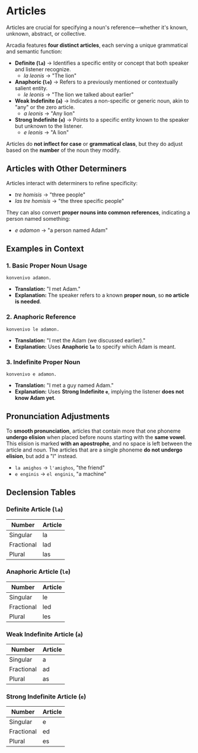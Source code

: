 # Articles

Articles are crucial for specifying a noun's reference—whether it's known, unknown, abstract, or collective.

Arcadia features **four distinct articles**, each serving a unique grammatical and semantic function:

- **Definite (`la`)** → Identifies a specific entity or concept that both speaker and listener recognize.
    - _la leonis_ → "The lion"
- **Anaphoric (`le`)** → Refers to a previously mentioned or contextually salient entity.
    - _le leonis_ → "The lion we talked about earlier"
- **Weak Indefinite (`a`)** → Indicates a non-specific or generic noun, akin to "any" or the zero article.
    - _a leonis_ → "Any lion"
- **Strong Indefinite (`e`)** → Points to a specific entity known to the speaker but unknown to the listener.
    - _e leonis_ → "A lion"

Articles do **not inflect for case** or **grammatical class**, but they do adjust based on the **number** of the noun they modify.

## **Articles with Other Determiners**

Articles interact with determiners to refine specificity:

- _tre homisis_ → "three people"
- _las tre homisis_ → "the three specific people"

They can also convert **proper nouns into common references**, indicating a person named something:

- _e adamon_ → "a person named Adam"

## **Examples in Context**

### 1. **Basic Proper Noun Usage**

`konvenivo adamon.`

- **Translation:** "I met Adam."
- **Explanation:** The speaker refers to a known **proper noun**, so **no article is needed**.

### 2. **Anaphoric Reference**

`konvenivo le adamon.`

- **Translation:** "I met the Adam (we discussed earlier)."
- **Explanation:** Uses **Anaphoric `le`** to specify which Adam is meant.

### 3. **Indefinite Proper Noun**

`konvenivo e adamon.`

- **Translation:** "I met a guy named Adam."
- **Explanation:** Uses **Strong Indefinite `e`**, implying the listener **does not know Adam yet**.

## **Pronunciation Adjustments**

To **smooth pronunciation**, articles that contain more that one phoneme **undergo elision** when placed before nouns starting with the **same vowel**.
This elision is marked **with an apostrophe**, and no space is left between the article and noun.
The articles that are a single phoneme **do not undergo elision**, but add a "l" instead.

- `la amighos` → `l'amighos`, "the friend"
- `e enginis` → `el enginis`, "a machine"

## **Declension Tables**

### **Definite Article (`la`)**

| Number     | Article |
| ---------- | ------- |
| Singular   | la      |
| Fractional | lad     |
| Plural     | las     |

### **Anaphoric Article (`le`)**

| Number     | Article |
| ---------- | ------- |
| Singular   | le      |
| Fractional | led     |
| Plural     | les     |

### **Weak Indefinite Article (`a`)**

| Number     | Article |
| ---------- | ------- |
| Singular   | a       |
| Fractional | ad      |
| Plural     | as      |

### **Strong Indefinite Article (`e`)**

| Number     | Article |
| ---------- | ------- |
| Singular   | e       |
| Fractional | ed      |
| Plural     | es      |
